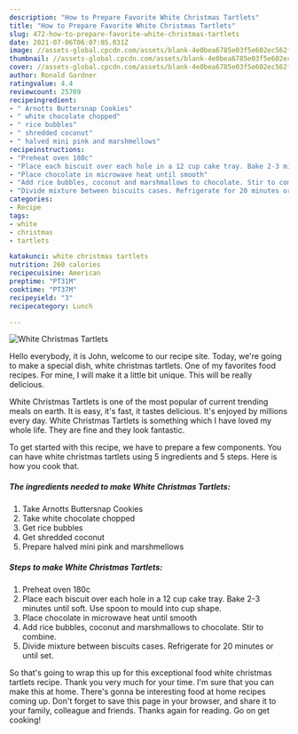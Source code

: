 ```yaml
---
description: "How to Prepare Favorite White Christmas Tartlets"
title: "How to Prepare Favorite White Christmas Tartlets"
slug: 472-how-to-prepare-favorite-white-christmas-tartlets
date: 2021-07-06T06:07:05.031Z
image: //assets-global.cpcdn.com/assets/blank-4e0bea6785e03f5e602ec562f230caae08da540cada707380b4fe1bbebba43da.png
thumbnail: //assets-global.cpcdn.com/assets/blank-4e0bea6785e03f5e602ec562f230caae08da540cada707380b4fe1bbebba43da.png
cover: //assets-global.cpcdn.com/assets/blank-4e0bea6785e03f5e602ec562f230caae08da540cada707380b4fe1bbebba43da.png
author: Ronald Gardner
ratingvalue: 4.4
reviewcount: 25709
recipeingredient:
- " Arnotts Buttersnap Cookies"
- " white chocolate chopped"
- " rice bubbles"
- " shredded coconut"
- " halved mini pink and marshmellows"
recipeinstructions:
- "Preheat oven 180c"
- "Place each biscuit over each hole in a 12 cup cake tray. Bake 2-3 minutes until soft. Use spoon to mould into cup shape."
- "Place chocolate in microwave heat until smooth"
- "Add rice bubbles, coconut and marshmallows to chocolate. Stir to combine."
- "Divide mixture between biscuits cases. Refrigerate for 20 minutes or until set."
categories:
- Recipe
tags:
- white
- christmas
- tartlets

katakunci: white christmas tartlets 
nutrition: 260 calories
recipecuisine: American
preptime: "PT31M"
cooktime: "PT37M"
recipeyield: "3"
recipecategory: Lunch

---
```



![White Christmas Tartlets](//assets-global.cpcdn.com/assets/blank-4e0bea6785e03f5e602ec562f230caae08da540cada707380b4fe1bbebba43da.png)

Hello everybody, it is John, welcome to our recipe site. Today, we're going to make a special dish, white christmas tartlets. One of my favorites food recipes. For mine, I will make it a little bit unique. This will be really delicious.



White Christmas Tartlets is one of the most popular of current trending meals on earth. It is easy, it's fast, it tastes delicious. It's enjoyed by millions every day. White Christmas Tartlets is something which I have loved my whole life. They are fine and they look fantastic.


To get started with this recipe, we have to prepare a few components. You can have white christmas tartlets using 5 ingredients and 5 steps. Here is how you cook that.

<!--inarticleads1-->

##### The ingredients needed to make White Christmas Tartlets:

1. Take  Arnotts Buttersnap Cookies
1. Take  white chocolate chopped
1. Get  rice bubbles
1. Get  shredded coconut
1. Prepare  halved mini pink and marshmellows




<!--inarticleads2-->

##### Steps to make White Christmas Tartlets:

1. Preheat oven 180c
1. Place each biscuit over each hole in a 12 cup cake tray. Bake 2-3 minutes until soft. Use spoon to mould into cup shape.
1. Place chocolate in microwave heat until smooth
1. Add rice bubbles, coconut and marshmallows to chocolate. Stir to combine.
1. Divide mixture between biscuits cases. Refrigerate for 20 minutes or until set.




So that's going to wrap this up for this exceptional food white christmas tartlets recipe. Thank you very much for your time. I'm sure that you can make this at home. There's gonna be interesting food at home recipes coming up. Don't forget to save this page in your browser, and share it to your family, colleague and friends. Thanks again for reading. Go on get cooking!

